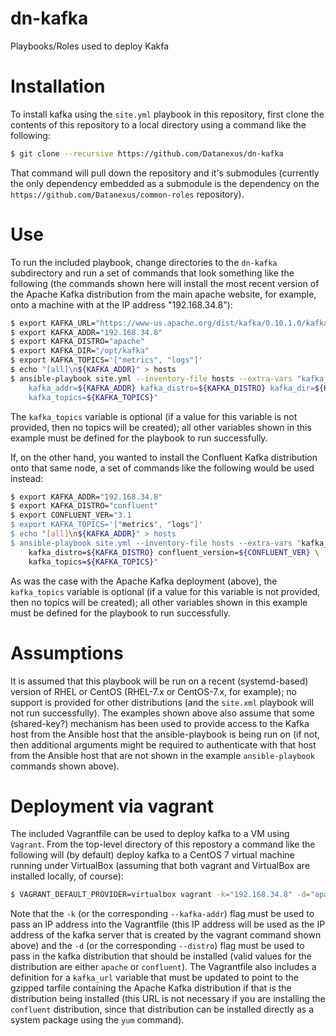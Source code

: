 # dn-kafka
Playbooks/Roles used to deploy Kakfa

# Installation
To install kafka using the `site.yml` playbook in this repository, first clone the contents of this repository to a local directory using a command like the following:
```bash
$ git clone --recursive https://github.com/Datanexus/dn-kafka
```
That command will pull down the repository and it's submodules (currently the only dependency embedded as a submodule is the dependency on the `https://github.com/Datanexus/common-roles` repository).

# Use
To run the included playbook, change directories to the `dn-kafka` subdirectory and run a set of commands that look something like the following (the commands shown here will install the most recent version of the Apache Kafka distribution from the main apache website, for example, onto a machine with at the IP address "192.168.34.8"):
```bash
$ export KAFKA_URL="https://www-us.apache.org/dist/kafka/0.10.1.0/kafka_2.11-0.10.1.0.tgz"
$ export KAFKA_ADDR="192.168.34.8"
$ export KAFKA_DISTRO="apache"
$ export KAFKA_DIR="/opt/kafka"
$ export KAFKA_TOPICS='["metrics", "logs"]'
$ echo "[all]\n${KAFKA_ADDR}" > hosts
$ ansible-playbook site.yml --inventory-file hosts --extra-vars "kafka_url=${KAFKA_URL} \
    kafka_addr=${KAFKA_ADDR} kafka_distro=${KAFKA_DISTRO} kafka_dir=${KAFKA_DIR} \
    kafka_topics=${KAFKA_TOPICS}"
```
The `kafka_topics` variable is optional (if a value for this variable is not provided, then no topics will be created); all other variables shown in this example must be defined for the playbook to run successfully.

If, on the other hand, you wanted to install the Confluent Kafka distribution onto that same node, a set of commands like the following would be used instead:
```bash
$ export KAFKA_ADDR="192.168.34.8"
$ export KAFKA_DISTRO="confluent"
$ export CONFLUENT_VER="3.1
$ export KAFKA_TOPICS='["metrics", "logs"]'
$ echo "[all]\n${KAFKA_ADDR}" > hosts
$ ansible-playbook site.yml --inventory-file hosts --extra-vars "kafka_addr=${KAFKA_ADDR} \
    kafka_distro=${KAFKA_DISTRO} confluent_version=${CONFLUENT_VER} \
    kafka_topics=${KAFKA_TOPICS}"
```
As was the case with the Apache Kafka deployment (above), the `kafka_topics` variable is optional (if a value for this variable is not provided, then no topics will be created); all other variables shown in this example must be defined for the playbook to run successfully.

# Assumptions
It is assumed that this playbook will be run on a recent (systemd-based) version of RHEL or CentOS (RHEL-7.x or CentOS-7.x, for example); no support is provided for other distributions (and the `site.xml` playbook will not run successfully).  The examples shown above also assume that some (shared-key?) mechanism has been used to provide access to the Kafka host from the Ansible host that the ansible-playbook is being run on (if not, then additional arguments might be required to authenticate with that host from the Ansible host that are not shown in the example `ansible-playbook` commands shown above).

# Deployment via vagrant
The included Vagrantfile can be used to deploy kafka to a VM using `Vagrant`.  From the top-level directory of this repostory a command like the following will (by default) deploy kafka to a CentOS 7 virtual machine running under VirtualBox (assuming that both vagrant and VirtualBox are installed locally, of course):
```bash
$ VAGRANT_DEFAULT_PROVIDER=virtualbox vagrant -k="192.168.34.8" -d="apache" up
```
Note that the `-k` (or the corresponding `--kafka-addr`) flag must be used to pass an IP address into the Vagrantfile (this IP address will be used as the IP address of the kafka server that is created by the vagrant command shown above) and the `-d` (or the corresponding `--distro`) flag must be used to pass in the kafka distribution that should be installed (valid values for the distribution are either `apache` or `confluent`).  The Vagrantfile also includes a definition for a `kafka_url` variable that must be updated to point to the gzipped tarfile containing the Apache Kafka distribution if that is the distribution being installed (this URL is not necessary if you are installing the `confluent` distribution, since that distribution can be installed directly as a system package using the `yum` command).
